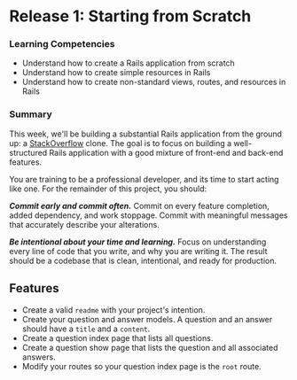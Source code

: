 # Release 1: Starting from Scratch

### Learning Competencies

- Understand how to create a Rails application from scratch
- Understand how to create simple resources in Rails
- Understand how to create non-standard views, routes, and resources in Rails

### Summary

This week, we'll be building a substantial Rails application from the ground up: a [StackOverflow](http://www.stackoverflow.com) clone.  The goal is to focus on building a well-structured Rails application with a good mixture of front-end and back-end features.

You are training to be a professional developer, and its time to start acting like one. For the remainder of this project, you should:

***Commit early and commit often.***  Commit on every feature completion, added dependency, and work stoppage. Commit with meaningful messages that accurately describe your alterations.


***Be intentional about your time and learning.*** Focus on understanding every line of code that you write, and why you are writing it. The result should be a codebase that is clean, intentional, and ready for production.


## Features

- Create a valid `readme` with your project's intention.
- Create your question and answer models. A question and an answer should have a `title` and a `content`.
- Create a question index page that lists all questions.
- Create a question show page that lists the question and all associated answers.
- Modify your routes so your question index page is the `root` route.
